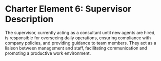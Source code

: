# Charter Element 6: Supervisor Description

The supervisor, currently acting as a consultant until new agents are hired, is responsible for overseeing daily operations, ensuring compliance with company policies, and providing guidance to team members. They act as a liaison between management and staff, facilitating communication and promoting a productive work environment.
